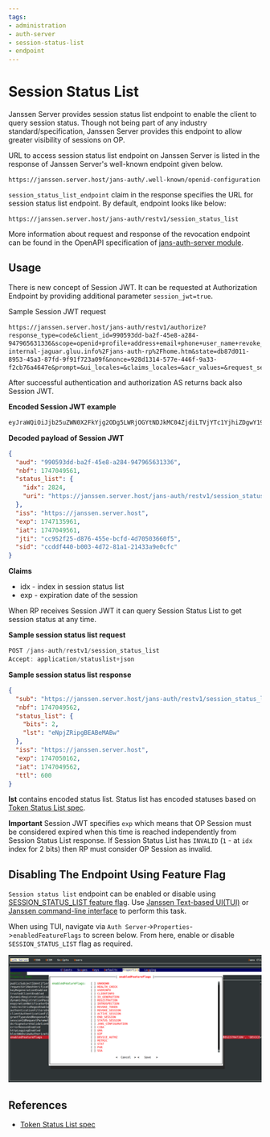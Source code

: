 ```yaml
---
tags:
- administration
- auth-server
- session-status-list
- endpoint
---
```


# Session Status List



Janssen Server provides session status list endpoint to enable the client to query session status.
Though not being part of any industry standard/specification, Janssen Server provides this endpoint to allow greater 
visibility of sessions on OP.

URL to access session status list endpoint on Janssen Server is listed in the response of Janssen Server's well-known
endpoint given below.

```text
https://janssen.server.host/jans-auth/.well-known/openid-configuration
```

`session_status_list_endpoint` claim in the response specifies the URL for session status list endpoint. By default, endpoint looks like below:

```
https://janssen.server.host/jans-auth/restv1/session_status_list
```

More information about request and response of the revocation endpoint can be found in
the OpenAPI specification of [jans-auth-server module](https://gluu.org/swagger-ui/?url=https://raw.githubusercontent.com/JanssenProject/jans/vreplace-janssen-version/jans-auth-server/docs/swagger.yaml#/Session_Management/get-session-status-list).

## Usage

There is new concept of Session JWT. It can be requested at Authorization Endpoint by providing additional parameter `session_jwt=true`.

Sample Session JWT request

```curl
https://janssen.server.host/jans-auth/restv1/authorize?response_type=code&client_id=990593dd-ba2f-45e8-a284-947965631336&scope=openid+profile+address+email+phone+user_name+revoke_session&redirect_uri=https%3A%2F%2Fyuriyz-internal-jaguar.gluu.info%2Fjans-auth-rp%2Fhome.htm&state=db87d011-8953-45a3-87fd-9f91f723a09f&nonce=928d1314-577e-446f-9a33-f2cb76a4647e&prompt=&ui_locales=&claims_locales=&acr_values=&request_session_id=false&session_jwt=true
```

After successful authentication and authorization AS returns back also Session JWT.

**Encoded Session JWT example**
```java
eyJraWQiOiJjb25uZWN0X2FkYjg2ODg5LWRjOGYtNDJkMC04ZjdiLTVjYTc1YjhiZDgwY19zaWdfcnMyNTYiLCJ0eXAiOiJKV1QiLCJhbGciOiJSUzI1NiJ9.eyJhdWQiOiI5OTA1OTNkZC1iYTJmLTQ1ZTgtYTI4NC05NDc5NjU2MzEzMzYiLCJuYmYiOjE3NDcwNDk1NjEsInN0YXR1c19saXN0Ijp7ImlkeCI6MjgyNCwidXJpIjoiaHR0cHM6Ly95dXJpeXotaW50ZXJuYWwtamFndWFyLmdsdXUuaW5mby9qYW5zLWF1dGgvcmVzdHYxL3Nlc3Npb25fc3RhdHVzX2xpc3QifSwiaXNzIjoiaHR0cHM6Ly95dXJpeXotaW50ZXJuYWwtamFndWFyLmdsdXUuaW5mbyIsImV4cCI6MTc0NzEzNTk2MSwiaWF0IjoxNzQ3MDQ5NTYxLCJqdGkiOiJjYzk1MmYyNS1kODc2LTQ1NWUtYmNmZC00ZDcwNTAzNjYwZjUiLCJzaWQiOiJjY2RkZjQ0MC1iMDAzLTRkNzItODFhMS0yMTQzM2E5ZTBjZmMifQ.QZYEkqu-nFFkklRN60RDH7_bCwDyS_2d4LN9p3WpSpWBUiepea3h0m_o6wMw8qACE_qDr4b1S9QLVYEnMi_AN7fj_k3HGIGnksV8WqKkCgvz4DIozMYlXpaPs4BchZq4whgJsIfIphEskYisJ_7GjnoMDDPkhRCJHyGidNk_hay3ESHf9Eu2MnPkXUu3apNTpIOlHEUbfrqRxTMoyvg6Y2pIb7rYTYxWVJdVeJefZHt8HMyJ2WmUZAFEfRii4n6cQ2LbdwVsrQ64nZZSHOvEZIQnvL03_XdYiypJWgeiua3kTHWa72uBRJOgiavrZnPuKmzJjHZh6A0JyxB8wbHcaQ
```

**Decoded payload of Session JWT**
```json
{
  "aud": "990593dd-ba2f-45e8-a284-947965631336",
  "nbf": 1747049561,
  "status_list": {
    "idx": 2824,
    "uri": "https://janssen.server.host/jans-auth/restv1/session_status_list"
  },
  "iss": "https://janssen.server.host",
  "exp": 1747135961,
  "iat": 1747049561,
  "jti": "cc952f25-d876-455e-bcfd-4d70503660f5",
  "sid": "ccddf440-b003-4d72-81a1-21433a9e0cfc"
}
```

**Claims**
- idx - index in session status list
- exp - expiration date of the session

When RP receives Session JWT it can query Session Status List to get session status at any time.

**Sample session status list request**
```java
POST /jans-auth/restv1/session_status_list
Accept: application/statuslist+json
```

**Sample session status list response**
```json
{
  "sub": "https://janssen.server.host/jans-auth/restv1/session_status_list",
  "nbf": 1747049562,
  "status_list": {
    "bits": 2,
    "lst": "eNpjZRipgBEABeMABw"
  },
  "iss": "https://janssen.server.host",
  "exp": 1747050162,
  "iat": 1747049562,
  "ttl": 600
}
```

**lst** contains encoded status list. Status list has encoded statuses based on [Token Status List spec](https://www.ietf.org/archive/id/draft-ietf-oauth-status-list-02.html).

**Important**
Session JWT specifies `exp` which means that OP Session must be considered expired when this time is reached independently from Session Status List response.
If Session Status List has `INVALID` (`1` - at `idx` index for 2 bits) then RP must consider OP Session as invalid. 


## Disabling The Endpoint Using Feature Flag

`Session status list` endpoint can be enabled or disable using [SESSION_STATUS_LIST feature flag](../../reference/json/feature-flags/janssenauthserver-feature-flags.md#session_status_list).
Use [Janssen Text-based UI(TUI)](../../config-guide/config-tools/jans-tui/README.md) or [Janssen command-line interface](../../config-guide/config-tools/jans-cli/README.md) to perform this task.

When using TUI, navigate via `Auth Server`->`Properties`->`enabledFeatureFlags` to screen below. From here, enable or
disable `SESSION_STATUS_LIST` flag as required.

![](../../../assets/image-tui-enable-components.png)

## References

- [Token Status List spec](https://www.ietf.org/archive/id/draft-ietf-oauth-status-list-02.html)

